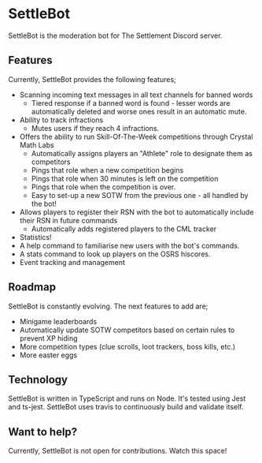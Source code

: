 # SettleBot
SettleBot is the moderation bot for The Settlement Discord server.

## Features
Currently, SettleBot provides the following features;
* Scanning incoming text messages in all text channels for banned words
    * Tiered response if a banned word is found - lesser words are automatically deleted and worse ones result in an automatic mute.
* Ability to track infractions
    * Mutes users if they reach 4 infractions.
* Offers the ability to run Skill-Of-The-Week competitions through Crystal Math Labs
    * Automatically assigns players an "Athlete" role to designate them as competitors
    * Pings that role when a new competition begins
    * Pings that role when 30 minutes is left on the competition
    * Pings that role when the competition is over.
    * Easy to set-up a new SOTW from the previous one - all handled by the bot!
* Allows players to register their RSN with the bot to automatically include their RSN in future commands
    * Automatically adds registered players to the CML tracker
* Statistics!
* A help command to familiarise new users with the bot's commands.
* A stats command to look up players on the OSRS hiscores.
* Event tracking and management

## Roadmap
SettleBot is constantly evolving. The next features to add are;
* Minigame leaderboards
* Automatically update SOTW competitors based on certain rules to prevent XP hiding
* More competition types (clue scrolls, loot trackers, boss kills, etc.)
* More easter eggs

## Technology
SettleBot is written in TypeScript and runs on Node. It's tested using Jest and ts-jest. SettleBot uses travis to continuously build and validate itself.

## Want to help?
Currently, SettleBot is not open for contributions. Watch this space!